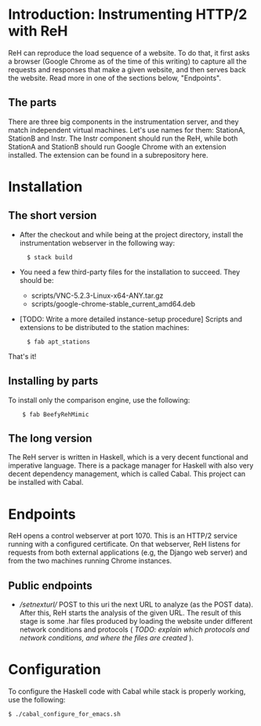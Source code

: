 
Introduction: Instrumenting HTTP/2 with ReH
===========================================

ReH can reproduce the load sequence of a website. To do that, 
it first asks a browser (Google Chrome as of the time of this 
writing) to capture all the requests and responses that make
a given website, and then serves back the website. Read more in 
one of the sections below, "Endpoints". 

## The parts 

There are three big components in the instrumentation server, and they
match independent virtual machines. Let's 
use names for them: StationA, StationB and Instr. The Instr component 
should run the ReH, while both StationA and StationB should run Google  Chrome
with an extension installed. The extension can be found in a subrepository here. 


Installation
============

## The short version

* After the checkout and while being at the project directory, install the instrumentation 
  webserver in the following way:

        $ stack build

* You need a few third-party files for the installation to succeed. They should be: 

  - scripts/VNC-5.2.3-Linux-x64-ANY.tar.gz
  - scripts/google-chrome-stable\_current\_amd64.deb

* [TODO: Write a more detailed instance-setup procedure] Scripts and extensions to be distributed to the station machines:

        $ fab apt_stations
    
That's it!

## Installing by parts

To install only the comparison engine, use the following:

        $ fab BeefyRehMimic

## The long version 

The ReH server is written in Haskell, which is a very decent functional and
imperative language. There is a package manager for Haskell with also very decent
dependency management, which is called Cabal. This project can be installed 
with Cabal. 

Endpoints
=========

ReH opens a control webserver at port 1070. This is an HTTP/2 service running
with a configured certificate. On that webserver, ReH listens for requests from 
both external applications (e.g, the Django web server) and from the two machines
running Chrome instances. 

## Public endpoints

* */setnexturl/* POST to this uri the next URL to analyze (as the POST data). After this,
  ReH starts the analysis of the given URL. The result of this stage is some .har files 
  produced by loading the website under different network conditions and protocols ( *TODO:
  explain which protocols and network conditions, and where the files are created* ).



Configuration
=============

To configure the Haskell code with Cabal while stack is properly working, use the following:

    $ ./cabal_configure_for_emacs.sh

